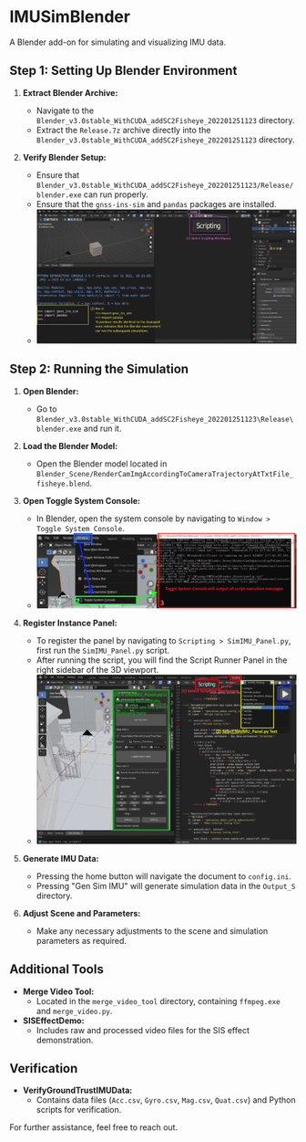 # IMUSimBlender
A Blender add-on for simulating and visualizing IMU data.

## Step 1: Setting Up Blender Environment

1. **Extract Blender Archive:**
   - Navigate to the `Blender_v3.0stable_WithCUDA_addSC2Fisheye_202201251123` directory.
   - Extract the `Release.7z` archive directly into the `Blender_v3.0stable_WithCUDA_addSC2Fisheye_202201251123` directory.

2. **Verify Blender Setup:**
   - Ensure that `Blender_v3.0stable_WithCUDA_addSC2Fisheye_202201251123/Release/blender.exe` can run properly.
   - Ensure that the `gnss-ins-sim` and `pandas` packages are installed.
   - ![Check Third-Party Packages](document/1.2heck_thirdpart_canrun.png)  

## Step 2: Running the Simulation

1. **Open Blender:**
   - Go to `Blender_v3.0stable_WithCUDA_addSC2Fisheye_202201251123\Release\blender.exe` and run it.

2. **Load the Blender Model:**
   - Open the Blender model located in `Blender_Scene/RenderCamImgAccordingToCameraTrajectoryAtTxtFile_fisheye.blend`.

3. **Open Toggle System Console:**
   - In Blender, open the system console by navigating to `Window > Toggle System Console`.
   - ![Register Panel](document/2.3opentogglesystemconsole.png)  

4. **Register Instance Panel:**
   - To register the panel by navigating to `Scripting > SimIMU_Panel.py`, first run the `SimIMU_Panel.py` script.
   - After running the script, you will find the Script Runner Panel in the right sidebar of the 3D viewport.
   - ![Register Panel](document/2.3register_panel.png)  

5. **Generate IMU Data:**
   - Pressing the home button will navigate the document to `config.ini`.
   - Pressing "Gen Sim IMU" will generate simulation data in the `Output_S` directory.
   
6. **Adjust Scene and Parameters:**
   - Make any necessary adjustments to the scene and simulation parameters as required.

## Additional Tools

- **Merge Video Tool:**
  - Located in the `merge_video_tool` directory, containing `ffmpeg.exe` and `merge_video.py`.
- **SISEffectDemo:**
  - Includes raw and processed video files for the SIS effect demonstration.

## Verification

- **VerifyGroundTrustIMUData:**
  - Contains data files (`Acc.csv`, `Gyro.csv`, `Mag.csv`, `Quat.csv`) and Python scripts for verification.

For further assistance, feel free to reach out.
